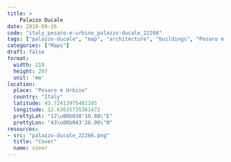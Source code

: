 ```yaml
---
title: > 
    Palazzo Ducale
date: 2018-09-26
code: "italy_pesaro-e-urbino_palazzo-ducale_22266"
tags: ["palazzo-ducale", "map", "architecture", "buildings", "Pesaro e Urbino", "Italy"]
categories: ["Maps"]
draft: false
format:
  width: 210
  height: 297
  unit: 'mm'
location:
  place: "Pesaro e Urbino"
  country: "Italy"
  latitude: 43.72413975401105
  longitude: 12.63635735361472
  prettyLat: "12\u00b038'10.88\"E"
  prettyLon: "43\u00b043'26.90\"N"
resources:
- src: "palazzo-ducale_22266.png"
  title: "Cover"
  name: cover
---
```

